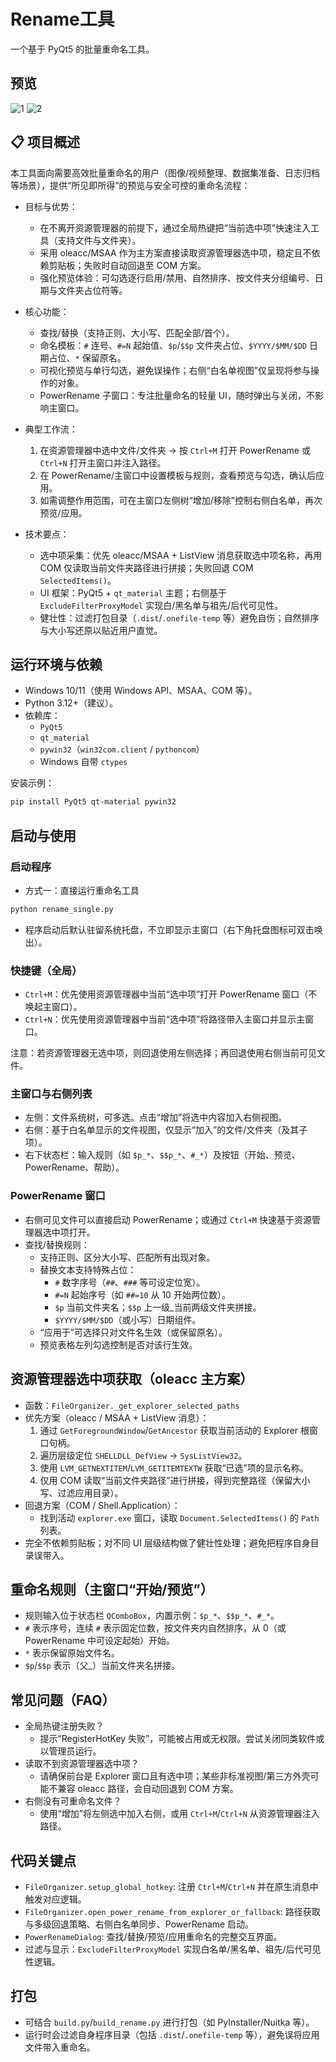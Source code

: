 
# Rename工具

一个基于 PyQt5 的批量重命名工具。

## 预览

![1](assets/1.jpg)
![2](assets/2.jpg)
## 📋 项目概述
本工具面向需要高效批量重命名的用户（图像/视频整理、数据集准备、日志归档等场景），提供“所见即所得”的预览与安全可控的重命名流程：

- 目标与优势：
  - 在不离开资源管理器的前提下，通过全局热键把“当前选中项”快速注入工具（支持文件与文件夹）。
  - 采用 oleacc/MSAA 作为主方案直接读取资源管理器选中项，稳定且不依赖剪贴板；失败时自动回退至 COM 方案。
  - 强化预览体验：可勾选逐行启用/禁用、自然排序、按文件夹分组编号、日期与文件夹占位符等。

- 核心功能：
  - 查找/替换（支持正则、大小写、匹配全部/首个）。
  - 命名模板：`#` 连号、`#=N` 起始值、`$p`/`$$p` 文件夹占位、`$YYYY/$MM/$DD` 日期占位、`*` 保留原名。
  - 可视化预览与单行勾选，避免误操作；右侧“白名单视图”仅呈现将参与操作的对象。
  - PowerRename 子窗口：专注批量命名的轻量 UI，随时弹出与关闭，不影响主窗口。

- 典型工作流：
  1) 在资源管理器中选中文件/文件夹 → 按 `Ctrl+M` 打开 PowerRename 或 `Ctrl+N` 打开主窗口并注入路径。
  2) 在 PowerRename/主窗口中设置模板与规则，查看预览与勾选，确认后应用。
  3) 如需调整作用范围，可在主窗口左侧树“增加/移除”控制右侧白名单，再次预览/应用。

- 技术要点：
  - 选中项采集：优先 oleacc/MSAA + ListView 消息获取选中项名称，再用 COM 仅读取当前文件夹路径进行拼接；失败回退 COM `SelectedItems()`。
  - UI 框架：PyQt5 + `qt_material` 主题；右侧基于 `ExcludeFilterProxyModel` 实现白/黑名单与祖先/后代可见性。
  - 健壮性：过滤打包目录（`.dist`/`.onefile-temp` 等）避免自伤；自然排序与大小写还原以贴近用户直觉。

## 运行环境与依赖

- Windows 10/11（使用 Windows API、MSAA、COM 等）。
- Python 3.12+（建议）。
- 依赖库：
  - `PyQt5`
  - `qt_material`
  - `pywin32`（`win32com.client` / `pythoncom`）
  - Windows 自带 `ctypes`

安装示例：
```bash
pip install PyQt5 qt-material pywin32
```


## 启动与使用

### 启动程序

- 方式一：直接运行重命名工具
```bash
python rename_single.py
```
- 程序启动后默认驻留系统托盘，不立即显示主窗口（右下角托盘图标可双击唤出）。

### 快捷键（全局）

- `Ctrl+M`：优先使用资源管理器中当前“选中项”打开 PowerRename 窗口（不唤起主窗口）。
- `Ctrl+N`：优先使用资源管理器中当前“选中项”将路径带入主窗口并显示主窗口。

注意：若资源管理器无选中项，则回退使用左侧选择；再回退使用右侧当前可见文件。

### 主窗口与右侧列表

- 左侧：文件系统树，可多选。点击“增加”将选中内容加入右侧视图。
- 右侧：基于白名单显示的文件视图，仅显示“加入”的文件/文件夹（及其子项）。
- 右下状态栏：输入规则（如 `$p_*`、`$$p_*`、`#_*`）及按钮（开始、预览、PowerRename、帮助）。

### PowerRename 窗口

- 右侧可见文件可以直接启动 PowerRename；或通过 `Ctrl+M` 快速基于资源管理器选中项打开。
- 查找/替换规则：
  - 支持正则、区分大小写、匹配所有出现对象。
  - 替换文本支持特殊占位：
    - `#` 数字序号（`##`、`###` 等可设定位宽）。
    - `#=N` 起始序号（如 `##=10` 从 10 开始两位数）。
    - `$p` 当前文件夹名；`$$p` 上一级_当前两级文件夹拼接。
    - `$YYYY/$MM/$DD`（或小写）日期组件。
  - “应用于”可选择只对文件名生效（或保留原名）。
  - 预览表格左列勾选控制是否对该行生效。


## 资源管理器选中项获取（oleacc 主方案）

- 函数：`FileOrganizer._get_explorer_selected_paths`
- 优先方案（oleacc / MSAA + ListView 消息）：
  1. 通过 `GetForegroundWindow`/`GetAncestor` 获取当前活动的 Explorer 根窗口句柄。
  2. 遍历层级定位 `SHELLDLL_DefView` → `SysListView32`。
  3. 使用 `LVM_GETNEXTITEM`/`LVM_GETITEMTEXTW` 获取“已选”项的显示名称。
  4. 仅用 COM 读取“当前文件夹路径”进行拼接，得到完整路径（保留大小写、过滤应用目录）。
- 回退方案（COM / Shell.Application）：
  - 找到活动 `explorer.exe` 窗口，读取 `Document.SelectedItems()` 的 `Path` 列表。
- 完全不依赖剪贴板；对不同 UI 层级结构做了健壮性处理；避免把程序自身目录误带入。


## 重命名规则（主窗口“开始/预览”）

- 规则输入位于状态栏 `QComboBox`，内置示例：`$p_*`、`$$p_*`、`#_*`。
- `#` 表示序号，连续 `#` 表示固定位数，按文件夹内自然排序，从 0（或 PowerRename 中可设定起始）开始。
- `*` 表示保留原始文件名。
- `$p`/`$$p` 表示（父_）当前文件夹名拼接。


## 常见问题（FAQ）

- 全局热键注册失败？
  - 提示“RegisterHotKey 失败”，可能被占用或无权限。尝试关闭同类软件或以管理员运行。
- 读取不到资源管理器选中项？
  - 请确保前台是 Explorer 窗口且有选中项；某些非标准视图/第三方外壳可能不兼容 oleacc 路径，会自动回退到 COM 方案。
- 右侧没有可重命名文件？
  - 使用“增加”将左侧选中加入右侧，或用 `Ctrl+M`/`Ctrl+N` 从资源管理器注入路径。


## 代码关键点

- `FileOrganizer.setup_global_hotkey`: 注册 `Ctrl+M`/`Ctrl+N` 并在原生消息中触发对应逻辑。
- `FileOrganizer.open_power_rename_from_explorer_or_fallback`: 路径获取与多级回退策略、右侧白名单同步、PowerRename 启动。
- `PowerRenameDialog`: 查找/替换/预览/应用重命名的完整交互界面。
- 过滤与显示：`ExcludeFilterProxyModel` 实现白名单/黑名单、祖先/后代可见性逻辑。


## 打包

- 可结合 `build.py`/`build_rename.py` 进行打包（如 PyInstaller/Nuitka 等）。
- 运行时会过滤自身程序目录（包括 `.dist`/`.onefile-temp` 等），避免误将应用文件带入重命名。




